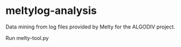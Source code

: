 # meltylog-analysis
Data mining from log files provided by Melty for the ALGODIV project. 

Run melty-tool.py